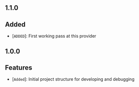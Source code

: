 ## 1.1.0

## Added

- [`ADDED`]: First working pass at this provider

## 1.0.0

## Features

- [`Added`]: Initial project structure for developing and debugging
